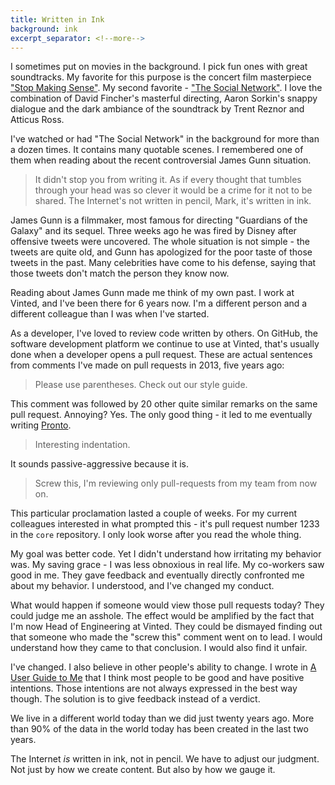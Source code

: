 ```yaml
---
title: Written in Ink
background: ink
excerpt_separator: <!--more-->
---
```


I sometimes put on movies in the background. I pick fun ones with great soundtracks. My favorite for this purpose is the concert film masterpiece ["Stop Making Sense"](//letterboxd.com/film/stop-making-sense/). My second favorite - ["The Social Network"](//letterboxd.com/film/the-social-network/). I love the combination of David Fincher's masterful directing, Aaron Sorkin's snappy dialogue and the dark ambiance of the soundtrack by Trent Reznor and Atticus Ross.

<!--more-->

I've watched or had "The Social Network" in the background for more than a dozen times. It contains many quotable scenes. I remembered one of them when reading about the recent controversial James Gunn situation.

> It didn't stop you from writing it. As if every thought that tumbles through your head was so clever it would be a crime for it not to be shared. The Internet's not written in pencil, Mark, it's written in ink.

James Gunn is a filmmaker, most famous for directing "Guardians of the Galaxy" and its sequel. Three weeks ago he was fired by Disney after offensive tweets were uncovered. The whole situation is not simple - the tweets are quite old, and Gunn has apologized for the poor taste of those tweets in the past. Many celebrities have come to his defense, saying that those tweets don't match the person they know now.

Reading about James Gunn made me think of my own past. I work at Vinted, and I've been there for 6 years now. I'm a different person and a different colleague than I was when I've started.

As a developer, I've loved to review code written by others. On GitHub, the software development platform we continue to use at Vinted, that's usually done when a developer opens a pull request. These are actual sentences from comments I've made on pull requests in 2013, five years ago:

> Please use parentheses. Check out our style guide.

This comment was followed by 20 other quite similar remarks on the same pull request. Annoying? Yes. The only good thing - it led to me eventually writing [Pronto](//github.com/prontolabs/pronto).

> Interesting indentation.

It sounds passive-aggressive because it is.

> Screw this, I'm reviewing only pull-requests from my team from now on.

This particular proclamation lasted a couple of weeks. For my current colleagues interested in what prompted this - it's pull request number 1233 in the `core` repository. I only look worse after you read the whole thing.

My goal was better code. Yet I didn't understand how irritating my behavior was. My saving grace - I was less obnoxious in real life. My co-workers saw good in me. They gave feedback and eventually directly confronted me about my behavior. I understood, and I've changed my conduct.

What would happen if someone would view those pull requests today? They could judge me an asshole. The effect would be amplified by the fact that I'm now Head of Engineering at Vinted. They could be dismayed finding out that someone who made the "screw this" comment went on to lead. I would understand how they came to that conclusion. I would also find it unfair.

I've changed. I also believe in other people's ability to change. I wrote in [A User Guide to Me](/a-user-guide-to-me) that I think most people to be good and have positive intentions. Those intentions are not always expressed in the best way though. The solution is to give feedback instead of a verdict.

We live in a different world today than we did just twenty years ago. More than 90% of the data in the world today has been created in the last two years.

The Internet _is_ written in ink, not in pencil. We have to adjust our judgment. Not just by how we create content. But also by how we gauge it.
